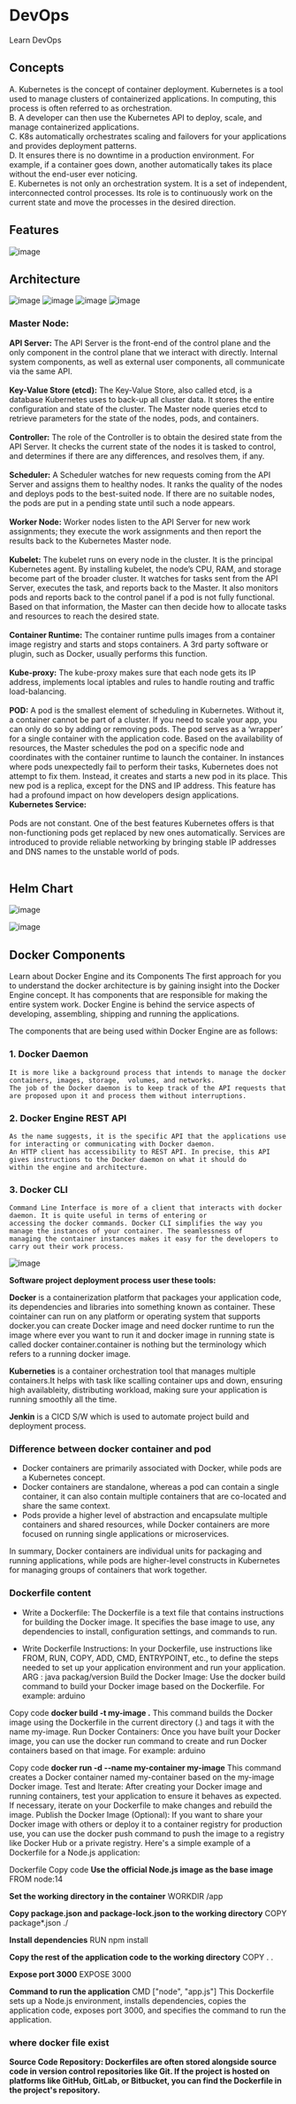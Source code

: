# DevOps
Learn DevOps 

## Concepts
A.	Kubernetes is the concept of container deployment. Kubernetes is a tool used to manage clusters of containerized applications. In computing, this process is often referred to as orchestration. <br>
B.	A developer can then use the Kubernetes API to deploy, scale, and manage containerized applications.<br>
C.	K8s automatically orchestrates scaling and failovers for your applications and provides deployment patterns.<br>
D.	It ensures there is no downtime in a production environment. For example, if a container goes down, another automatically takes its place without the end-user ever noticing.<br>
E.	Kubernetes is not only an orchestration system. It is a set of independent, interconnected control processes. Its role is to continuously work on the current state and move the processes in the desired direction.<br>

## Features

![image](https://user-images.githubusercontent.com/115500959/196356431-c4a497be-e6a2-49ee-95ba-f64197413e95.png)

## Architecture
![image](https://user-images.githubusercontent.com/115500959/196356251-34c07fac-0579-4712-91c5-1817df18f526.png)
![image](https://user-images.githubusercontent.com/115500959/196356313-a04a6830-ba1a-4652-ac75-ddf9a5962bdb.png)
![image](https://user-images.githubusercontent.com/115500959/196356347-772d270b-666f-4210-b735-7ad3a1235c5e.png)
![image](https://user-images.githubusercontent.com/115500959/196356487-e581fd39-f967-400b-9511-640ead9406b9.png)


### Master Node: <br>
**API Server:** The API Server is the front-end of the control plane and the only component in the control plane that we interact with directly. Internal system components, as well as external user components, all communicate via the same API.<br><br>
**Key-Value Store (etcd):** The Key-Value Store, also called etcd, is a database Kubernetes uses to back-up all cluster data. It stores the entire configuration and state of the cluster. The Master node queries etcd to retrieve parameters for the state of the nodes, pods, and containers.<br><br>
**Controller:** The role of the Controller is to obtain the desired state from the API Server. It checks the current state of the nodes it is tasked to control, and determines if there are any differences, and resolves them, if any.<br><br>
**Scheduler:**  A Scheduler watches for new requests coming from the API Server and assigns them to healthy nodes. It ranks the quality of the nodes and deploys pods to the best-suited node. If there are no suitable nodes, the pods are put in a pending state until such a node appears.<br><br>
**Worker Node:**
Worker nodes listen to the API Server for new work assignments; they execute the work assignments and then report the results back to the Kubernetes Master node.<br><br>
**Kubelet:** The kubelet runs on every node in the cluster. It is the principal Kubernetes agent. By installing kubelet, the node’s CPU, RAM, and storage become part of the broader cluster. It watches for tasks sent from the API Server, executes the task, and reports back to the Master. It also monitors pods and reports back to the control panel if a pod is not fully functional. Based on that information, the Master can then decide how to allocate tasks and resources to reach the desired state.<br><br>
**Container Runtime:** The container runtime pulls images from a container image registry and starts and stops containers. A 3rd party software or plugin, such as Docker, usually performs this function.<br><br>
**Kube-proxy:** The kube-proxy makes sure that each node gets its IP address, implements local iptables and rules to handle routing and traffic load-balancing.<br><br>
**POD:** A pod is the smallest element of scheduling in Kubernetes. Without it, a container cannot be part of a cluster. If you need to scale your app, you can only do so by adding or removing pods. The pod serves as a ‘wrapper’ for a single container with the application code. Based on the availability of resources, the Master schedules the pod on a specific node and coordinates with the container runtime to launch the container. In instances where pods unexpectedly fail to perform their tasks, Kubernetes does not attempt to fix them. Instead, it creates and starts a new pod in its place. This new pod is a replica, except for the DNS and IP address. This feature has had a profound impact on how developers design applications.<br>
**Kubernetes Service:**<br><br>
Pods are not constant. One of the best features Kubernetes offers is that non-functioning pods get replaced by new ones automatically. Services are introduced to provide reliable networking by bringing stable IP addresses and DNS names to the unstable world of pods.<br><br>

## Helm Chart 

![image](https://user-images.githubusercontent.com/115500959/196358738-a7a096f1-845b-483e-8cda-bf85cffeaede.png)

![image](https://user-images.githubusercontent.com/115500959/198503154-e4fc6a0a-f8fd-4253-a19a-8d44b23e1359.png)

## Docker Components
Learn about Docker Engine and its Components
The first approach for you to understand the docker architecture is by gaining insight into the Docker Engine concept. 
It has components that are responsible for making the entire system work. Docker Engine is behind the service aspects of
developing, assembling, shipping and running the applications. 

The components that are being used within Docker Engine are as follows:

### 1. Docker Daemon
```
It is more like a background process that intends to manage the docker containers, images, storage,  volumes, and networks.
The job of the Docker daemon is to keep track of the API requests that are proposed upon it and process them without interruptions.
```
### 2. Docker Engine REST API
```
As the name suggests, it is the specific API that the applications use for interacting or communicating with Docker daemon. 
An HTTP client has accessibility to REST API. In precise, this API gives instructions to the Docker daemon on what it should do 
within the engine and architecture.  
````
### 3. Docker CLI
```
Command Line Interface is more of a client that interacts with docker daemon. It is quite useful in terms of entering or 
accessing the docker commands. Docker CLI simplifies the way you manage the instances of your container. The seamlessness of
managing the container instances makes it easy for the developers to carry out their work process. 
```
![image](https://user-images.githubusercontent.com/115500959/198503641-b2cfdef6-6f3d-40c0-b030-b7862f55fdd7.png)

**Software project deployment process user these tools:**

**Docker** is a containerization platform that packages your application code, its dependencies and libraries into something known as container. These cointainer can run on any platform or operating system that supports docker.you can create Docker image and need docker runtime to run the image where ever you want to run it and docker image in running state is called docker container.container is nothing but the terminology which refers to a running docker image.

**Kuberneties** is a container orchestration tool that manages multiple containers.It helps with task like scalling container ups and down, ensuring high
availableity, distributing workload, making sure your application is running smoothly all the time.

**Jenkin** is a CICD S/W which is used to automate project build and deployment process.

###  Difference between docker container and pod
*  Docker containers are primarily associated with Docker, while pods are a Kubernetes concept.
*  Docker containers are standalone, whereas a pod can contain a single container, it can also contain multiple containers that are co-located and share the same context.
*  Pods provide a higher level of abstraction and encapsulate multiple containers and shared resources, while Docker containers are more focused on running single applications or microservices.

In summary, Docker containers are individual units for packaging and running applications, while pods are higher-level constructs in Kubernetes for managing groups of containers that work together.


###  Dockerfile content
*  Write a Dockerfile: The Dockerfile is a text file that contains instructions for building the Docker image. It specifies the base image to use, any dependencies to install, configuration settings, and commands to run.

*  Write Dockerfile Instructions: In your Dockerfile, use instructions like FROM, RUN, COPY, ADD, CMD, ENTRYPOINT, etc., to define the steps needed to set up your application environment and run your application.
ARG : java packag/version
Build the Docker Image: Use the docker build command to build your Docker image based on the Dockerfile. For example:
arduino

Copy code
**docker build -t my-image .**
This command builds the Docker image using the Dockerfile in the current directory (.) and tags it with the name my-image.
Run Docker Containers: Once you have built your Docker image, you can use the docker run command to create and run Docker containers based on that image. For example:
arduino

Copy code
**docker run -d --name my-container my-image**
This command creates a Docker container named my-container based on the my-image Docker image.
Test and Iterate: After creating your Docker image and running containers, test your application to ensure it behaves as expected. If necessary, iterate on your Dockerfile to make changes and rebuild the image.
Publish the Docker Image (Optional): If you want to share your Docker image with others or deploy it to a container registry for production use, you can use the docker push command to push the image to a registry like Docker Hub or a private registry.
Here's a simple example of a Dockerfile for a Node.js application:

Dockerfile
Copy code
**Use the official Node.js image as the base image**
FROM node:14

**Set the working directory in the container**
  WORKDIR /app

**Copy package.json and package-lock.json to the working directory**
  COPY package*.json ./

**Install dependencies**
  RUN npm install

**Copy the rest of the application code to the working directory**
  COPY . .

**Expose port 3000**
  EXPOSE 3000

**Command to run the application**
  CMD ["node", "app.js"]
This Dockerfile sets up a Node.js environment, installs dependencies, copies the application code, exposes port 3000, and specifies the command to run the application.

###  where docker file exist

**Source Code Repository: Dockerfiles are often stored alongside source code in version control repositories like Git. If the project is hosted on platforms like GitHub, GitLab, or Bitbucket, you can find the Dockerfile in the project's repository.**






